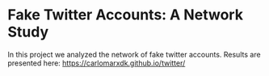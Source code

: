 # Fake Twitter Accounts: A Network Study

In this project we analyzed the network of fake twitter accounts.
Results are presented here: https://carlomarxdk.github.io/twitter/
